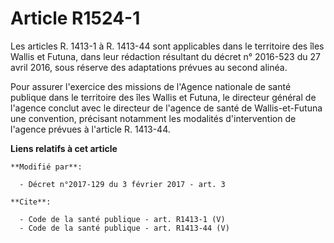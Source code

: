 # Article R1524-1

Les articles R. 1413-1 à R. 1413-44 sont applicables dans le territoire des îles Wallis et Futuna, dans leur rédaction
résultant du décret n° 2016-523 du 27 avril 2016, sous réserve des adaptations prévues au second alinéa. 

Pour assurer l'exercice des missions de l'Agence nationale de santé publique dans le territoire des îles Wallis et Futuna, le
directeur général de l'agence conclut avec le directeur de l'agence de santé de Wallis-et-Futuna une convention, précisant
notamment les modalités d'intervention de l'agence prévues à l'article R. 1413-44.

**Liens relatifs à cet article**

	**Modifié par**:

	  - Décret n°2017-129 du 3 février 2017 - art. 3

	**Cite**:

	  - Code de la santé publique - art. R1413-1 (V)
	  - Code de la santé publique - art. R1413-44 (V)
